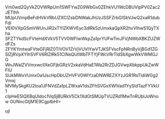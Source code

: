 Vm0wd2QyVkZOVWRpUm1SWFYwZG9WbGx0ZEhkVU1WcDBUVlpPV0Zac2JETlhh
MUpUVmpBeFdHVkVRbUZXClZsbDNWakJhUzJSSFZrbGlSbVJwQ2xaR1dubFdi
VEI0VXpGSmVWUnJiR2xTYlZKWVEyc3dlRk5zUmxkaQpXR2hvVlhwS1QyTXha
SFZTYkdScFVteHdXVkV5TVV0WFIwWkpZa1prYUFwTmJFVjNWbXBKZUZWdFZs
ZFYKYmtwaFVteGFjRlZ0TlVOV1ZrVjVUVlYwVTJKSFVscFpNRnByVjBGd1ZG
SlZjRVpXYlhSVFV6RlZlRk51ClNsQUtWbTFTYjFWcVRrTldSbXgwWkVWMGJG
WnJWalZVVmxwcllXeGFjbGRzV2xkaVdHaE1Wa2RrZDJGVwpXbkppUkZwWFlU
SlJkMWxVUmxOa1JscHpDbUZHVFV0WlYzaDNWREZXYzJGR1RsTldiWGg2Vmxj
MVMySkgKU2toa1JFNVdZa1pLZWxaV1dsZFhSVGxXWlVad1YySldTazFYVkU1
clpHeE5lQXBqUldoc1VqSjBURkV5Ck1XdGtSMUpTVUZRd1MwTnRUblJoWnow
OUNncGtjM1E9CgptbHI=

ojl
